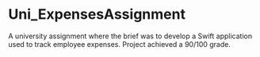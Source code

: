 # Uni_ExpensesAssignment
A university assignment where the brief was to develop a Swift application used to track employee expenses. Project achieved a 90/100 grade.
